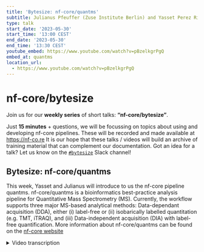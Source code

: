 ```yaml
---
title: 'Bytesize: nf-core/quantms'
subtitle: Julianus Pfeuffer (Zuse Institute Berlin) and Yasset Perez Riverol (EMBL-EBI)
type: talk
start_date: '2023-05-30'
start_time: '13:00 CEST'
end_date: '2023-05-30'
end_time: '13:30 CEST'
youtube_embed: https://www.youtube.com/watch?v=pBzelkgrPgQ
embed_at: quantms
location_url:
  - https://www.youtube.com/watch?v=pBzelkgrPgQ
---
```


# nf-core/bytesize

Join us for our **weekly series** of short talks: **“nf-core/bytesize”**.

Just **15 minutes** + questions, we will be focussing on topics about using and developing nf-core pipelines.
These will be recorded and made available at <https://nf-co.re>
It is our hope that these talks / videos will build an archive of training material that can complement our documentation. Got an idea for a talk? Let us know on the [`#bytesize`](https://nfcore.slack.com/channels/bytesize) Slack channel!

## Bytesize: nf-core/quantms

This week, Yasset and Julianus will introduce to us the nf-core pipeline quantms. nf-core/quantms is a bioinformatics best-practice analysis pipeline for Quantitative Mass Spectrometry (MS). Currently, the workflow supports three major MS-based analytical methods: Data-dependant acquisition (DDA), either (i) label-free or (ii) isobarically labelled quantitation (e.g. TMT, iTRAQ), and (iii) Data-independent acquisition (DIA) with label-free quantification.
More information about nf-core/quantms can be found on the [nf-core website](https://nf-co.re/quantms)

<details markdown="1"><summary>Video transcription</summary>
**Note: The content has been edited for reader-friendliness**

[0:01](https://www.youtube.com/watch?v=pBzelkgrPgQ&t=1)
(host) Hello everyone, sorry for being late, but I'm very happy today that we have Julianus and sorry, I cannot pronounce your name.

(speaker 1) That's fine.

(speaker 2) Yasset.

(host) Yasset. Yes. To have a bytesize talk today, I will hand it over to you to introduce yourself if you want to.

[0:32](https://www.youtube.com/watch?v=pBzelkgrPgQ&t=32)
(speaker 2) So I am Julianus, Julianus Pfeuffer. I am a postdoc at the Zuse Institute Berlin, and I was working a long time doing my Ph.D at the University of Tübingen in the Freie Universität Berlin. I was a long time OpenMS contributor and maintainer. A lot of the pipeline that we will present today is, of course, based on OpenMS and it will be about mass spectrometry.

(speaker 1) Okay, I can present also myself. I am Yasset Perez Riverol, I am the team coordinator of the Freie Database, which is the largest proteomics database of NBLEDM and I've worked with also one of the developers of quantms. If there are no further questions in the beginning, I also can start sharing my screen. Would that be okay? Franziska?

(host) Your co-host. You should be.

(speaker 2) Okay. Let's see. Do you see the presentation or do you see some of my PowerPoint things?

(host) We see the presentation.

(speaker 2) Perfect.

[2:30](https://www.youtube.com/watch?v=pBzelkgrPgQ&t=150)
The presentation today will be about a Nextflow workflow this time and it's not a super recent addition to the nf-core community platform, but it was there for a long time or a little bit longer time, but we just recently released a 1.1 version that is much more stable and much more up to nf-core standards. We thought that would be a great time to introduce it. It is a workflow for, as the name implies, quantitative mass spectrometry data analysis. Of course, following all the nf-core standards, it is meant to be very reproducible and also applicable for large scale analysis. For example, on those big public repositories like PRIDE, where Yasset is from.

[3:43](https://www.youtube.com/watch?v=pBzelkgrPgQ&t=223)
What are the areas of application of our workflow? It is planned as a most-in-one workflow for the analysis of quantitative mass spectrometry experiments in general, that can mean metabolomics, proteomics, proteogenomics, but the current focus and the topic that we started with in the workflow is relative quantification of proteins or modified proteoforms based on mass spectrometry experiments. I will present first or ask the question, why do people do proteomics and how is it different from the usual genomics that we see here in nf-core? One nice example that people always give is the difference between a caterpillar and a butterfly. While they share exactly the same genome, unless some very slight mutations due to the stage of life, they have a vastly different proteome, not only in the amount of proteins that are expressed, but also the types of proteins that are expressed and how they are modified. All of this gives a much better representation of the actual phenotype of an organism or a cell. The proteomics can be used in addition or instead of genomics or even transcriptomics.

[5:26](https://www.youtube.com/watch?v=pBzelkgrPgQ&t=326)
One technique to get the quantities of proteins, for example, in the cell is mass spectrometry, and I would say the most common technique to do that is via liquid chromatography coupled mass spectrometry. This means you digest your sample with the proteins first, you put it into an Eppendorf tube. You subject this to a liquid chromatography to split them up by some physical chemical properties, to make the analysis easier. You ionize them, put them into the mass spectrometer, and the mass spectrometer can then measure the ions and the amount of ions that are there based on their property or their behavior in a magnetic field. What you get out is a so-called mass spectrum, where you can see the intensity which is related to the amount of ions that were there for a specific mass or to be specific, a specific mass-to-charge ratio. The problem with this is that those mass spectrometry experimental setups can be very complex. People add new types of mass spectrometers, new types of experiments that they want to. They invent new labeling strategies and how to compare different samples and so on.

[7:16](https://www.youtube.com/watch?v=pBzelkgrPgQ&t=436)
Here I give a little overview over the most common strategies in quantitative proteomics and want to highlight which of them are supported by quantms. Overall, we only support relative quantification since absolute quantification can usually only be done with certain standards and few people do it, unless they have a really exciting project going on. But also in relative quantification, you have two big subtypes. You can have labeled relative quantification and label-free relative quantification. Label-free is usually cheaper because the labels are expensive, but the analysis is sometimes a bit more complex. Here you can have so-called data-independent acquisition, data-dependent acquisition. You can have it feature-based or spectral counting. Regarding labeling, you can label the proteins or the protein pieces, the peptides, in vitro or you feed your organism or cells certain labeled amino acids in vivo. Our focus for labeled quantification was the so-called TMT and iDRAC strategies, which are very similar in analysis types.

[8:53](https://www.youtube.com/watch?v=pBzelkgrPgQ&t=533)
If you have any data set that was gathered with one of those green strategies here, quantms should be very useful for you. Here's an overview of the pipeline. Everything starts with the spectra in mzML or in raw format, mzML is open. It's sometimes a bit more verbose, bigger. It's an XML-based format. But we can also read raw files from the Thermofisher instruments through conversion. We do some pre-processing on the spectra as well as on the protein database that you give the pipeline to say which proteins you think that are in your sample and you would like to identify and quantify them. Then we have three different branches, that depend on which strategy the experiment was based on. We have this data-dependent label-free branch in blue, data-dependent isobaric labeling, TMT or iDRAC in red, and data-independent acquisition in green. The top ones are usually done by OpenMS tools. It's a framework for mass spec analysis, while the lower one is done by DIN. It's a separate package, where we were in close collaboration with the author to make it as efficient as possible in a distributed computing environment.

[10:48](https://www.youtube.com/watch?v=pBzelkgrPgQ&t=648)
I will go over the steps one by one. At first, a bit more details about the input. I mentioned the mass spectra already. The second one is an experimental design that you need, and we highly recommend to use the sample-to-data relationship format. It's a community-developed and tab-separated format for the data sets, for example, that are in PRIDE, and we annotate a lot of them manually for our re-analysis. It contains information about the contents of the samples, like organism, labeled or not, the experimental setup, but also the biological question, like which condition a sample belongs to. The protein database is the usual easy FASTA format, and can be either directly downloaded from SwissProd or trEMBL, or manually created by some proteogenomics studies you did before. It can be with or without so-called decoy proteins that we need later for false discovery rate estimation.

[12:08](https://www.youtube.com/watch?v=pBzelkgrPgQ&t=728)
In the pre-processing, we, as I said, convert and index all of our spectra, and the default format will be our mzML. Everything else you have will be converted into mzML before, keep that in mind. We combine information from the SDRF and the Nextflow parameters. Currently it's a bit mixed where you can set certain parameters, because we also wanted to support very simple designs, where a lot of the information is implied. We do some sanity checks, convert them into designs for the specific tools, but also units for specific tools or certain vocabulary for specific tools. Regarding the database, we can also generate the decoys for you, it's usually done by reversing or shuffling sequences in the database. Then we perform identification with common so-called database search engines. Currently you can select between MSGF+ and Comet, or both of them, in which case they will be combined probabilistically by an OpenMS tool called ConsensusID. We then offer a rescoring mechanism that uses more features than just the similarity between predicted spectrum and observed spectrum. This is currently only possible by the SVM-based tool Percolator, but we are heavily developing or trying to integrate deep learning-based scores from, for example, MS2rescore. The false discovery rate estimation is done based on the well-established target decoy approach. We offer FDRs on multiple levels, the peptide-spectrum-match level, peptide-level, protein level, protein-group level, and on different scales, either for a specific sample only or for the whole experiment. We can do the so-called picked FDRs that were recently published and show a bit more sensitivity in large-scale experiments.

[14:42](https://www.youtube.com/watch?v=pBzelkgrPgQ&t=882)
For the quantification of the peptides, in label-free quantification we use the OpenMS ProteomicsLFQ tool, which is also the main part of the old nf-core ProteomicsLFQ pipeline, which means if you're using that one, this is fully integrated and superseded, so you may switch to quantms. This performs the following tasks. It does the identification of quantifiable features in your mass spec data. This can be done targeted by looking for specific IDs or untargeted by just looking at isotopes and illusion shapes. It then does retention time alignment. It links the identifications to get the best matches over all samples, and then you can optionally also transfer identifications to features that do not have an identification, or you can re-quantify parts of your MS experiment if in all samples but this one, or in the most samples but this sample, there was a feature but you couldn't find one in this one, then you can extract the last part of the signal.

[16:13](https://www.youtube.com/watch?v=pBzelkgrPgQ&t=973)
Then isobaric labeling, it's much easier because it's just based on the intensity of so-called reporter ions. We support most TMT and iTraq plexes, which means the plex just tells you how many channels you can multiplex into one sample, which means how many samples you can have in one mass spec run, let's say. We also support so-called SPS, which introduces a third fragmentation level for mass specs.

[16:56](https://www.youtube.com/watch?v=pBzelkgrPgQ&t=1016)
When you have quantified the peptides, you usually are interested in the proteins that they come from, therefore we have two different inference techniques implemented, the Bayesian one with the OpenMS tool EPIFANY, but also a simple rule-based aggregation of peptides to proteins. Regarding quantification, we support the common strategies, TOP3 peptides per protein. ibaq is a common strategy that normalizes by the length of the protein, for example. Those come from OpenMS, but we also have support for statistical post-processing tools like MSstats and Triqler, which then they have much more elaborate statistical models, and they also include significant testing between comparisons of samples, conditions, contrasts.

[18:01](https://www.youtube.com/watch?v=pBzelkgrPgQ&t=1081)
For the third branch that is based on DIA-NN, the data-independent acquisition branch, we made it fully parallelizable by a multi-step analysis. First you do an in silico library prediction and a pre-analysis for every sample, and then only after you do an empirical, data-dependent or data-based library generation, and a final analysis on the full experiment. It is also compatible with MSstats. This means you could have... the output will not be comparable in the quantities, but it will be comparable in the format compared to other branches of the workflow. As all the other branches, it can be converted into mzTab, which is, for smaller experiments, a human-readable tab-based format for the quantities and identifications of such experiments. You can use it immediately for upload to PRIDE, for example, or publication, which is usually recommended by the journals.

[19:36](https://www.youtube.com/watch?v=pBzelkgrPgQ&t=1176)
A bit more details on our general outputs. As I said, we have this mzTab for all the quantitative and identification-related information. The mzTab, in general, contains, on the right side here, metadata, a protein section, a peptide section, peptide spectrum match section, and for metabolomics also small molecule section. It's the community standard, so it's used by a lot of projects, and it's very helpful to have it for upload or journals.

[20:22](https://www.youtube.com/watch?v=pBzelkgrPgQ&t=1222)
Then, from our statistical post-processing, we can get heat maps or volcano plots for the comparisons between conditions that we can specify in the parameters of the workflow, for example. But we also have a full pMultiQC report, which is based on a plugin that we wrote for MultiQC, specifically for proteomics. It includes quality control heat map over all samples, but also detailed plots per sample and a detailed and searchable table of the results that is connected to an SQL backend. Those are some examples of our outputs. The first picture, you can see the experimental design that you have given and how it was interpreted by our tool. They can get very complex in proteomics experiments because you can also fractionate your data or your samples, and with the usual biological and technical replicates can get quite complex. In the lower part, you can see a heat map of some aggregated quality control metrics for specific samples and things like how many percent of contaminants were identified, the average peptide intensity, how many missed cleavages in your digestion we could find, what was the rate of identifications from the overall number of spectra, and so on.

[22:30](https://www.youtube.com/watch?v=pBzelkgrPgQ&t=1350)
Some more detailed information about specific samples. For example, the number of spectra on each level, like fragment spectra or service spectra, how many of them were identified by each of the search engines, how many were identified after consensusID, and so on. Lastly, one application that this workflow already had was reanalysis of a large part of PRIDE. We really sat down and were annotating with a large portion of PRIDE into the sample to data relationship format, which meant a lot of looking into papers, contacting authors, and so on. But which also means that you now, if you want to reanalyze something in a different way, you can just download the data from PRIDE or give URLs, which Nextflow, of course, handles to the FTP, and reanalyze it with different settings because the SDRF is already available.

[24:00](https://www.youtube.com/watch?v=pBzelkgrPgQ&t=1440)
We then reanalyzed each entry with our quantms. The good thing is we could analyze many of them because we made it very robust, our default settings, and also supporting a lot of different experiment types, as you have seen. Then in the end, we just combined and visualized the results, in this case per dataset or per tissue, because a lot of datasets are very specific for a certain tissue. We're currently writing a publication on that. That was one of the first applications, yes. I think that's it from our side. We're happy to answer all of your questions.

[24:56](https://www.youtube.com/watch?v=pBzelkgrPgQ&t=1496)
(host) Thank you so much. I'm just going to remove the spotlights. If there are any questions from the audience, you should now be able to unmute yourself and ask the question right away. Are there any questions from the audience?

(question) If not, I actually have a question, maybe a bit selfish. It's very nice to see that we have some pipelines at least that are not NGS based. I was wondering what made you choose Nextflow and nf-core for making this pipeline?

(answer) So the first thing was the incredible integration of all those large scale, high performance computing clusters and clouds that we have not seen in other workflow managers. Of course, a little bit bias because I knew some people from Nextflow. But I think it turned out to be the best choice in hindsight anyway. The nf-core team was very helpful in implementing all of this and the AWS tests were also super nice because as a university, we barely have any capability to test it on Amazon cloud or something that always costs. I think it gets a better reach also to industry by supporting clouds.

[27:02](https://www.youtube.com/watch?v=pBzelkgrPgQ&t=1622)
(question) Maybe in the same vein, did you find any problems that were specifically there because it is not NGS and because we're often very geared towards NGS?

(answer) Yes, of course. It's not big problems, but some of your templates, let's say, they have a lot of, not a lot... but what was it for example? I think you, or in the beginning you had a FastQC parameter that was always supposed to be there. We of course had to remove it. Now, whenever a template update comes, we have to remove it again and things like that. But yeah, minor things.

[27:48](https://www.youtube.com/watch?v=pBzelkgrPgQ&t=1668)
(host) Okay. Are there any more questions from anyone?

(question) I would have one. Hi. Great talk. I was wondering, you mentioned the small molecule MS experiments as a future possible application of the quantms. How far is this thought out or where does this stand?

(answer) Yeah. Implementation wise, we have a colleague that created such a workflow based on very similar tools that we already have. That means the OpenMS ones, but also some other tools like Sirius for small molecule database search. In the competitor language, Snakemake, but at least we see that it's a very feasible workflow that we have. It should be a rather simple translation of the workflow, but we also want to check with the existing MetaboIgniter workflow to see if we can combine them. We still have to check how compatible SDRF and the mzTab would be, so that we, for everything that we want to include into quantms we definitely want to start from an SDRF and have us output an mzTab or another future community standard file format. We think it should all be possible since there's also an mzTabM for metabolomics. Yasset, I think SDRF should have no problems at all to have some metabolomic specific annotations there.

(speaker 1) Yeah. I think we have a startup already to support metabolomics with SDRF. I mean, we have the first call around it, how to do it. As you said, I think this is a really important point. We have tried to put standard file formats in quantms as the starting point and the end of the workflow. For anyone who wants to join quantms this will be the case for other use cases like proteomics, like immunopatidomics or any other use case that wants to jump into mass spec quantitation in quantms. To start by one standard file format, something that the data out there is in that file format and should end up into another standard file format, which is this. In this case, it's mzTab, but it could be something in the future slightly different.

(comment) Great. Thank you both for the elaborations.

[31:18](https://www.youtube.com/watch?v=pBzelkgrPgQ&t=1878)
(host) Thank you very much. If we have any more questions from the audience? It doesn't seem so, then I would like to thank again, Julianus and Yasset, and of course, as usual, also the Chan Zuckerberg Initiative for funding our bytesize talks. Thank you very much everyone and see you hopefully.

</details>
